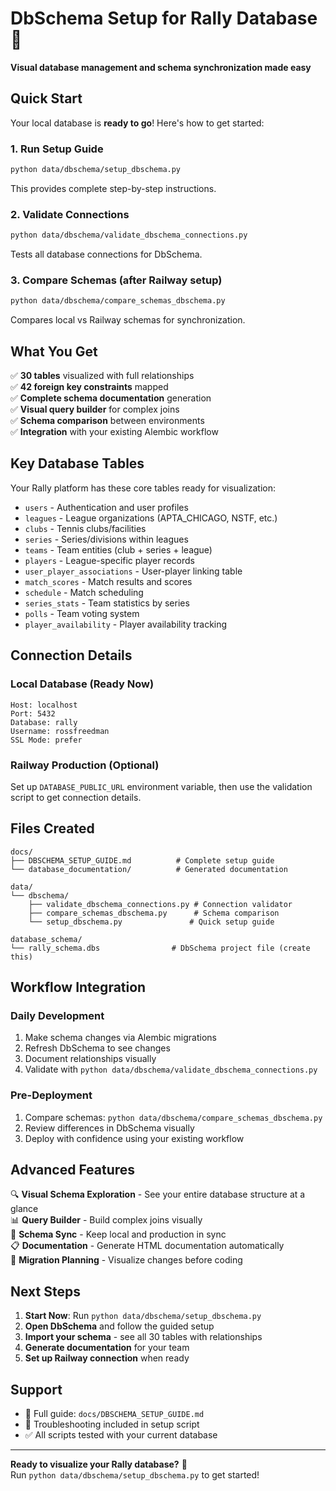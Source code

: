# DbSchema Setup for Rally Database 🎯

**Visual database management and schema synchronization made easy**

## Quick Start

Your local database is **ready to go**! Here's how to get started:

### 1. Run Setup Guide
```bash
python data/dbschema/setup_dbschema.py
```
This provides complete step-by-step instructions.

### 2. Validate Connections
```bash
python data/dbschema/validate_dbschema_connections.py
```
Tests all database connections for DbSchema.

### 3. Compare Schemas (after Railway setup)
```bash
python data/dbschema/compare_schemas_dbschema.py
```
Compares local vs Railway schemas for synchronization.

## What You Get

✅ **30 tables** visualized with full relationships  
✅ **42 foreign key constraints** mapped  
✅ **Complete schema documentation** generation  
✅ **Visual query builder** for complex joins  
✅ **Schema comparison** between environments  
✅ **Integration** with your existing Alembic workflow  

## Key Database Tables

Your Rally platform has these core tables ready for visualization:

- `users` - Authentication and user profiles
- `leagues` - League organizations (APTA_CHICAGO, NSTF, etc.)
- `clubs` - Tennis clubs/facilities
- `series` - Series/divisions within leagues
- `teams` - Team entities (club + series + league)
- `players` - League-specific player records
- `user_player_associations` - User-player linking table
- `match_scores` - Match results and scores
- `schedule` - Match scheduling
- `series_stats` - Team statistics by series
- `polls` - Team voting system
- `player_availability` - Player availability tracking

## Connection Details

### Local Database (Ready Now)
```
Host: localhost
Port: 5432
Database: rally
Username: rossfreedman
SSL Mode: prefer
```

### Railway Production (Optional)
Set up `DATABASE_PUBLIC_URL` environment variable, then use the validation script to get connection details.

## Files Created

```
docs/
├── DBSCHEMA_SETUP_GUIDE.md          # Complete setup guide
└── database_documentation/          # Generated documentation

data/
└── dbschema/
    ├── validate_dbschema_connections.py # Connection validator
    ├── compare_schemas_dbschema.py      # Schema comparison
    └── setup_dbschema.py               # Quick setup guide

database_schema/
└── rally_schema.dbs                # DbSchema project file (create this)
```

## Workflow Integration

### Daily Development
1. Make schema changes via Alembic migrations
2. Refresh DbSchema to see changes
3. Document relationships visually
4. Validate with `python data/dbschema/validate_dbschema_connections.py`

### Pre-Deployment
1. Compare schemas: `python data/dbschema/compare_schemas_dbschema.py`
2. Review differences in DbSchema visually
3. Deploy with confidence using your existing workflow

## Advanced Features

🔍 **Visual Schema Exploration** - See your entire database structure at a glance  
📊 **Query Builder** - Build complex joins visually  
🔄 **Schema Sync** - Keep local and production in sync  
📋 **Documentation** - Generate HTML documentation automatically  
🔧 **Migration Planning** - Visualize changes before coding  

## Next Steps

1. **Start Now**: Run `python data/dbschema/setup_dbschema.py`
2. **Open DbSchema** and follow the guided setup
3. **Import your schema** - see all 30 tables with relationships
4. **Generate documentation** for your team
5. **Set up Railway connection** when ready

## Support

- 📖 Full guide: `docs/DBSCHEMA_SETUP_GUIDE.md`
- 🔧 Troubleshooting included in setup script
- ✅ All scripts tested with your current database

---

**Ready to visualize your Rally database?** 🚀  
Run `python data/dbschema/setup_dbschema.py` to get started! 
